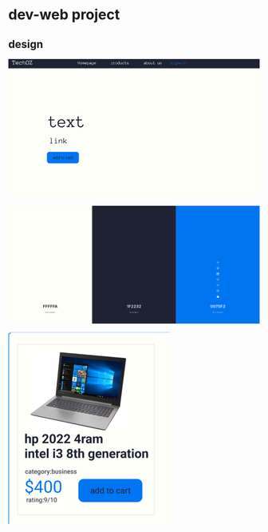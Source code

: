 # dev-web project

## design

![home.png](https://github.com/ISsam777/dev-web/blob/main/design/home.png)

![Colors.png](https://github.com/ISsam777/dev-web/blob/main/design/Colors.png)

![product-card.png](https://github.com/ISsam777/dev-web/blob/main/design/product-card.png)

